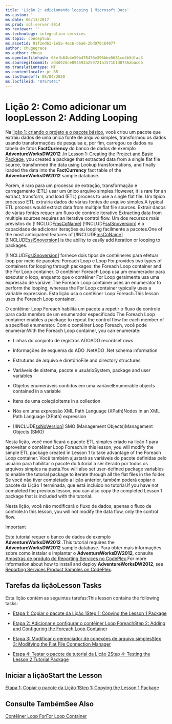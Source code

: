 ```yaml
---
title: 'Lição 2: adicionando looping | Microsoft Docs'
ms.custom: ''
ms.date: 06/13/2017
ms.prod: sql-server-2014
ms.reviewer: ''
ms.technology: integration-services
ms.topic: conceptual
ms.assetid: 01f2ed61-1e5a-4ec6-b6a6-2bd070c64077
author: chugugrace
ms.author: chugu
ms.openlocfilehash: 65efb84b4e50b470470e396bbe5681ce4b5dfac3
ms.sourcegitcommit: ad4d92dce894592a259721a1571b1d8736abacdb
ms.translationtype: MT
ms.contentlocale: pt-BR
ms.lasthandoff: 08/04/2020
ms.locfileid: "87571441"
---
```

# <a name="lesson-2-adding-looping"></a><span data-ttu-id="ef0d8-102">Lição 2: Como adicionar um loop</span><span class="sxs-lookup"><span data-stu-id="ef0d8-102">Lesson 2: Adding Looping</span></span>
  <span data-ttu-id="ef0d8-103">Na [lição 1: criando o projeto e o pacote básico](lesson-1-create-a-project-and-basic-package-with-ssis.md), você criou um pacote que extraiu dados de uma única fonte de arquivo simples, transformou os dados usando transformações de pesquisa e, por fim, carregou os dados na tabela de fatos **FactCurrency** do banco de dados de exemplo **AdventureWorksDW2012** .</span><span class="sxs-lookup"><span data-stu-id="ef0d8-103">In [Lesson 1: Creating the Project and Basic Package](lesson-1-create-a-project-and-basic-package-with-ssis.md), you created a package that extracted data from a single flat file source, transformed the data using Lookup transformations, and finally loaded the data into the **FactCurrency** fact table of the **AdventureWorksDW2012** sample database.</span></span>  
  
 <span data-ttu-id="ef0d8-104">Porém, é raro para um processo de extração, transformação e carregamento (ETL) usar um único arquivo simples.</span><span class="sxs-lookup"><span data-stu-id="ef0d8-104">However, it is rare for an extract, transform, and load (ETL) process to use a single flat file.</span></span> <span data-ttu-id="ef0d8-105">Um típico processo ETL extrairia dados de várias fontes de arquivo simples.</span><span class="sxs-lookup"><span data-stu-id="ef0d8-105">A typical ETL process would extract data from multiple flat file sources.</span></span> <span data-ttu-id="ef0d8-106">Extrair dados de várias fontes requer um fluxo de controle iterativo.</span><span class="sxs-lookup"><span data-stu-id="ef0d8-106">Extracting data from multiple sources requires an iterative control flow.</span></span> <span data-ttu-id="ef0d8-107">Um dos recursos mais previstos do [!INCLUDE[msCoName](../includes/msconame-md.md)] [!INCLUDE[ssISnoversion](../includes/ssisnoversion-md.md)] é a capacidade de adicionar iterações ou looping facilmente a pacotes.</span><span class="sxs-lookup"><span data-stu-id="ef0d8-107">One of the most anticipated features of [!INCLUDE[msCoName](../includes/msconame-md.md)] [!INCLUDE[ssISnoversion](../includes/ssisnoversion-md.md)] is the ability to easily add iteration or looping to packages.</span></span>  
  
 [!INCLUDE[ssISnoversion](../includes/ssisnoversion-md.md)] <span data-ttu-id="ef0d8-108">fornece dois tipos de contêineres para efetuar loop por meio de pacotes: Foreach Loop e Loop For.</span><span class="sxs-lookup"><span data-stu-id="ef0d8-108">provides two types of containers for looping through packages: the Foreach Loop container and the For Loop container.</span></span> <span data-ttu-id="ef0d8-109">O contêiner Foreach Loop usa um enumerador para executar o loop, enquanto que o contêiner For Loop geralmente usa uma expressão de variável.</span><span class="sxs-lookup"><span data-stu-id="ef0d8-109">The Foreach Loop container uses an enumerator to perform the looping, whereas the For Loop container typically uses a variable expression.</span></span> <span data-ttu-id="ef0d8-110">Esta lição usa o contêiner Loop Foreach.</span><span class="sxs-lookup"><span data-stu-id="ef0d8-110">This lesson uses the Foreach Loop container.</span></span>  
  
 <span data-ttu-id="ef0d8-111">O contêiner Loop Foreach habilita um pacote a repetir o fluxo de controle para cada membro de um enumerador especificado.</span><span class="sxs-lookup"><span data-stu-id="ef0d8-111">The Foreach Loop container enables a package to repeat the control flow for each member of a specified enumerator.</span></span> <span data-ttu-id="ef0d8-112">Com o contêiner Loop Foreach, você pode enumerar:</span><span class="sxs-lookup"><span data-stu-id="ef0d8-112">With the Foreach Loop container, you can enumerate:</span></span>  
  
-   <span data-ttu-id="ef0d8-113">Linhas do conjunto de registros ADO</span><span class="sxs-lookup"><span data-stu-id="ef0d8-113">ADO recordset rows</span></span>  
  
-   <span data-ttu-id="ef0d8-114">Informações de esquema do ADO .Net</span><span class="sxs-lookup"><span data-stu-id="ef0d8-114">ADO .Net schema information</span></span>  
  
-   <span data-ttu-id="ef0d8-115">Estruturas de arquivo e diretório</span><span class="sxs-lookup"><span data-stu-id="ef0d8-115">File and directory structures</span></span>  
  
-   <span data-ttu-id="ef0d8-116">Variáveis de sistema, pacote e usuário</span><span class="sxs-lookup"><span data-stu-id="ef0d8-116">System, package and user variables</span></span>  
  
-   <span data-ttu-id="ef0d8-117">Objetos enumeráveis contidos em uma variável</span><span class="sxs-lookup"><span data-stu-id="ef0d8-117">Enumerable objects contained in a variable</span></span>  
  
-   <span data-ttu-id="ef0d8-118">Itens de uma coleção</span><span class="sxs-lookup"><span data-stu-id="ef0d8-118">Items in a collection</span></span>  
  
-   <span data-ttu-id="ef0d8-119">Nós em uma expressão XML Path Language (XPath)</span><span class="sxs-lookup"><span data-stu-id="ef0d8-119">Nodes in an XML Path Language (XPath) expression</span></span>  
  
-   [!INCLUDE[ssNoVersion](../includes/ssnoversion-md.md)] <span data-ttu-id="ef0d8-120">SMO (Management Objects)</span><span class="sxs-lookup"><span data-stu-id="ef0d8-120">Management Objects (SMO)</span></span>  
  
 <span data-ttu-id="ef0d8-121">Nesta lição, você modificará o pacote ETL simples criado na lição 1 para aproveitar o contêiner Loop Foreach.</span><span class="sxs-lookup"><span data-stu-id="ef0d8-121">In this lesson, you will modify the simple ETL package created in Lesson 1 to take advantage of the Foreach Loop container.</span></span> <span data-ttu-id="ef0d8-122">Você também ajustará as variáveis do pacote definidas pelo usuário para habilitar o pacote do tutorial a ser iterado por todos os arquivos simples na pasta.</span><span class="sxs-lookup"><span data-stu-id="ef0d8-122">You will also set user-defined package variables to enable the tutorial package to iterate through all the flat files in the folder.</span></span> <span data-ttu-id="ef0d8-123">Se você não tiver completado a lição anterior, também poderá copiar o pacote da Lição 1 terminada, que está incluído no tutorial.</span><span class="sxs-lookup"><span data-stu-id="ef0d8-123">If you have not completed the previous lesson, you can also copy the completed Lesson 1 package that is included with the tutorial.</span></span>  
  
 <span data-ttu-id="ef0d8-124">Nesta lição, você não modificará o fluxo de dados, apenas o fluxo de controle.</span><span class="sxs-lookup"><span data-stu-id="ef0d8-124">In this lesson, you will not modify the data flow, only the control flow.</span></span>  
  
> [!IMPORTANT]  
>  <span data-ttu-id="ef0d8-125">Este tutorial requer o banco de dados de exemplo **AdventureWorksDW2012** .</span><span class="sxs-lookup"><span data-stu-id="ef0d8-125">This tutorial requires the **AdventureWorksDW2012** sample database.</span></span> <span data-ttu-id="ef0d8-126">Para obter mais informações sobre como instalar e implantar o **AdventureWorksDW2012**, consulte [Amostras de produto do Reporting Services no CodePlex](https://go.microsoft.com/fwlink/p/?LinkID=526910).</span><span class="sxs-lookup"><span data-stu-id="ef0d8-126">For more information about how to install and deploy **AdventureWorksDW2012**, see [Reporting Services Product Samples on CodePlex](https://go.microsoft.com/fwlink/p/?LinkID=526910).</span></span>  
  
## <a name="lesson-tasks"></a><span data-ttu-id="ef0d8-127">Tarefas da lição</span><span class="sxs-lookup"><span data-stu-id="ef0d8-127">Lesson Tasks</span></span>  
 <span data-ttu-id="ef0d8-128">Esta lição contém as seguintes tarefas:</span><span class="sxs-lookup"><span data-stu-id="ef0d8-128">This lesson contains the following tasks:</span></span>  
  
-   [<span data-ttu-id="ef0d8-129">Etapa 1: Copiar o pacote da Lição 1</span><span class="sxs-lookup"><span data-stu-id="ef0d8-129">Step 1: Copying the Lesson 1 Package</span></span>](lesson-2-1-copying-the-lesson-1-package.md)  
  
-   [<span data-ttu-id="ef0d8-130">Etapa 2: Adicionar e configurar o contêiner Loop Foreach</span><span class="sxs-lookup"><span data-stu-id="ef0d8-130">Step 2: Adding and Configuring the Foreach Loop Container</span></span>](lesson-2-2-adding-and-configuring-the-foreach-loop-container.md)  
  
-   [<span data-ttu-id="ef0d8-131">Etapa 3: Modificar o gerenciador de conexões de arquivo simples</span><span class="sxs-lookup"><span data-stu-id="ef0d8-131">Step 3: Modifying the Flat File Connection Manager</span></span>](lesson-2-3-modifying-the-flat-file-connection-manager.md)  
  
-   [<span data-ttu-id="ef0d8-132">Etapa 4: Testar o pacote de tutorial da Lição 2</span><span class="sxs-lookup"><span data-stu-id="ef0d8-132">Step 4: Testing the Lesson 2 Tutorial Package</span></span>](lesson-2-4-testing-the-lesson-2-tutorial-package.md)  
  
## <a name="start-the-lesson"></a><span data-ttu-id="ef0d8-133">Iniciar a lição</span><span class="sxs-lookup"><span data-stu-id="ef0d8-133">Start the Lesson</span></span>  
 [<span data-ttu-id="ef0d8-134">Etapa 1: Copiar o pacote da Lição 1</span><span class="sxs-lookup"><span data-stu-id="ef0d8-134">Step 1: Copying the Lesson 1 Package</span></span>](lesson-2-1-copying-the-lesson-1-package.md)  
  
## <a name="see-also"></a><span data-ttu-id="ef0d8-135">Consulte Também</span><span class="sxs-lookup"><span data-stu-id="ef0d8-135">See Also</span></span>  
 [<span data-ttu-id="ef0d8-136">Contêiner Loop For</span><span class="sxs-lookup"><span data-stu-id="ef0d8-136">For Loop Container</span></span>](control-flow/for-loop-container.md)  
  
  
